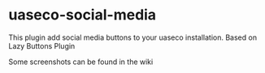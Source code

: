 # uaseco-social-media
This plugin add social media buttons to your uaseco installation. Based on Lazy Buttons Plugin

Some screenshots can be found in the wiki 
